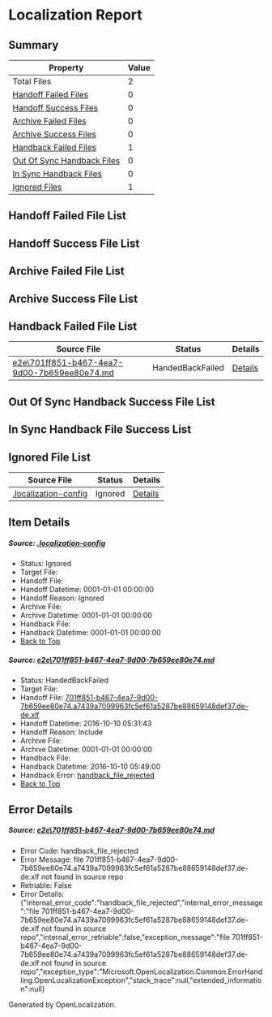 # <a name='report-top'></a> Localization Report

## Summary
 Property | Value 
 -------- | ----- 
 Total Files | 2
[ Handoff Failed Files ](#handoff-failed-list)| 0
[ Handoff Success Files ](#handoff-success-list)| 0
[ Archive Failed Files ](#archive-failed-list)| 0
[ Archive Success Files ](#archive-success-list)| 0
[ Handback Failed Files ](#handback-failed-list)| 1
[ Out Of Sync Handback Files ](#outofsync-handback-success-list)| 0
[ In Sync Handback Files ](#insync-handback-success-list)| 0
[ Ignored Files ](#ignored-list)| 1

## <a name='handoff-failed-list'></a> Handoff Failed File List

## <a name='handoff-success-list'></a> Handoff Success File List

## <a name='archive-failed-list'></a> Archive Failed File List

## <a name='archive-success-list'></a> Archive Success File List

## <a name='handback-failed-list'></a> Handback Failed File List
 Source File | Status | Details 
 ----------- | ------ | ------- 
 [e2e\701ff851-b467-4ea7-9d00-7b659ee80e74.md](https://github.com/OpenLocalizationTestOrg/ol-test0/blob/cf16878dd4843e6379ad585ed4bf41e5b385af4c/e2e/701ff851-b467-4ea7-9d00-7b659ee80e74.md) | HandedBackFailed | [Details](#0e233e4f7d474536a375e455f250d98d2186f45a1)

## <a name='outofsync-handback-success-list'></a> Out Of Sync Handback Success File List

## <a name='insync-handback-success-list'></a> In Sync Handback File Success List

## <a name='ignored-list'></a> Ignored File List
 Source File | Status | Details 
 ----------- | ------ | ------- 
 [.localization-config](https://github.com/OpenLocalizationTestOrg/ol-test0/blob/cf16878dd4843e6379ad585ed4bf41e5b385af4c/.localization-config) | Ignored | [Details](#c268a05ecaa7ec85942ed632c29928ee5bd6da8d0)

## Item Details
##### <a name='c268a05ecaa7ec85942ed632c29928ee5bd6da8d0'></a> Source: [.localization-config](https://github.com/OpenLocalizationTestOrg/ol-test0/blob/cf16878dd4843e6379ad585ed4bf41e5b385af4c/.localization-config)
* Status: Ignored
* Target File: 
* Handoff File: 
* Handoff Datetime: 0001-01-01 00:00:00
* Handoff Reason: Ignored
* Archive File: 
* Archive Datetime: 0001-01-01 00:00:00
* Handback File: 
* Handback Datetime: 0001-01-01 00:00:00
* [Back to Top](#report-top)

##### <a name='0e233e4f7d474536a375e455f250d98d2186f45a1'></a> Source: [e2e\701ff851-b467-4ea7-9d00-7b659ee80e74.md](https://github.com/OpenLocalizationTestOrg/ol-test0/blob/cf16878dd4843e6379ad585ed4bf41e5b385af4c/e2e/701ff851-b467-4ea7-9d00-7b659ee80e74.md)
* Status: HandedBackFailed
* Target File: 
* Handoff File: [701ff851-b467-4ea7-9d00-7b659ee80e74.a7439a7099963fc5ef61a5287be88659148def37.de-de.xlf](https://github.com/OpenLocalizationTestOrg/ol-test0-handoff/blob/1483fe8abdd96752c5d3bc9dbea50d992d1f2f52/ol-handoff/OpenLocalizationTestOrg/ol-test0-dede/qimu/ht/701ff851-b467-4ea7-9d00-7b659ee80e74.a7439a7099963fc5ef61a5287be88659148def37.de-de.xlf)
* Handoff Datetime: 2016-10-10 05:31:43
* Handoff Reason: Include
* Archive File: 
* Archive Datetime: 0001-01-01 00:00:00
* Handback File: 
* Handback Datetime: 2016-10-10 05:49:00
* Handback Error: [handback_file_rejected](#0e233e4f7d474536a375e455f250d98d2186f45a1handback_file_rejected)
* [Back to Top](#report-top)


## Error Details
##### <a name='0e233e4f7d474536a375e455f250d98d2186f45a1handback_file_rejected'></a> Source: [e2e\701ff851-b467-4ea7-9d00-7b659ee80e74.md](#0e233e4f7d474536a375e455f250d98d2186f45a1)
* Error Code: handback_file_rejected
* Error Message: file 701ff851-b467-4ea7-9d00-7b659ee80e74.a7439a7099963fc5ef61a5287be88659148def37.de-de.xlf not found in source repo
* Retriable: False
* Error Details: {"internal_error_code":"handback_file_rejected","internal_error_message":"file 701ff851-b467-4ea7-9d00-7b659ee80e74.a7439a7099963fc5ef61a5287be88659148def37.de-de.xlf not found in source repo","internal_error_retriable":false,"exception_message":"file 701ff851-b467-4ea7-9d00-7b659ee80e74.a7439a7099963fc5ef61a5287be88659148def37.de-de.xlf not found in source repo","exception_type":"Microsoft.OpenLocalization.Common.ErrorHandling.OpenLocalizationException","stack_trace":null,"extended_information":null}


Generated by OpenLocalization.
